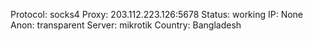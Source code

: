 Protocol: socks4
Proxy: 203.112.223.126:5678
Status: working
IP: None
Anon: transparent
Server: mikrotik
Country: Bangladesh

